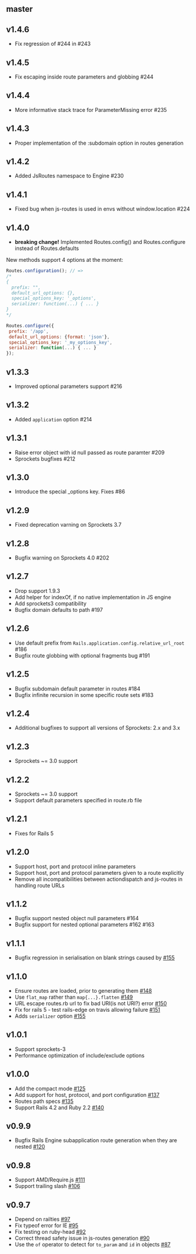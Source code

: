 ## master

## v1.4.6

* Fix regression of #244 in #243

## v1.4.5

* Fix escaping inside route parameters and globbing #244

## v1.4.4

* More informative stack trace for ParameterMissing error #235

## v1.4.3

* Proper implementation of the :subdomain option in routes generation

## v1.4.2

* Added JsRoutes namespace to Engine #230

## v1.4.1

* Fixed bug when js-routes is used in envs without window.location #224


## v1.4.0

* __breaking change!__ Implemented Routes.config() and Routes.configure instead of Routes.defaults

New methods support 4 options at the moment:

``` js
Routes.configuration(); // =>
/*
{
  prefix: "",
  default_url_options: {},
  special_options_key: '_options',
  serializer: function(...) { ... }
}
*/

Routes.configure({
 prefix: '/app',
 default_url_options: {format: 'json'},
 special_options_key: '_my_options_key',
 serializer: function(...) { ... }
});
```

## v1.3.3

* Improved optional parameters support #216

## v1.3.2

* Added `application` option #214

## v1.3.1

* Raise error object with id null passed as route paramter #209
* Sprockets bugfixes #212

## v1.3.0

* Introduce the special _options key. Fixes #86

## v1.2.9

* Fixed deprecation varning on Sprockets 3.7

## v1.2.8

* Bugfix warning on Sprockets 4.0 #202

## v1.2.7

* Drop support 1.9.3
* Add helper for indexOf, if no native implementation in JS engine
* Add sprockets3 compatibility
* Bugfix domain defaults to path #197

## v1.2.6

* Use default prefix from `Rails.application.config.relative_url_root` #186
* Bugfix route globbing with optional fragments bug #191

## v1.2.5

* Bugfix subdomain default parameter in routes #184
* Bugfix infinite recursion in some specific route sets #183

## v1.2.4

* Additional bugfixes to support all versions of Sprockets: 2.x and 3.x

## v1.2.3

* Sprockets ~= 3.0 support

## v1.2.2

* Sprockets ~= 3.0 support
* Support default parameters specified in route.rb file

## v1.2.1

* Fixes for Rails 5

## v1.2.0

* Support host, port and protocol inline parameters
* Support host, port and protocol parameters given to a route explicitly
* Remove all incompatibilities between actiondispatch and js-routes in handling route URLs

## v1.1.2

* Bugfix support nested object null parameters #164
* Bugfix support for nested optional parameters #162 #163

## v1.1.1

* Bugfix regression in serialisation on blank strings caused by [#155](https://github.com/railsware/js-routes/pull/155/files)

## v1.1.0

* Ensure routes are loaded, prior to generating them [#148](https://github.com/railsware/js-routes/pull/148)
* Use `flat_map` rather than `map{...}.flatten` [#149](https://github.com/railsware/js-routes/pull/149)
* URL escape routes.rb url to fix bad URI(is not URI?) error [#150](https://github.com/railsware/js-routes/pull/150)
* Fix for rails 5 - test rails-edge on travis allowing failure [#151](https://github.com/railsware/js-routes/pull/151)
* Adds `serializer` option [#155](https://github.com/railsware/js-routes/pull/155/files)

## v1.0.1

* Support sprockets-3
* Performance optimization of include/exclude options

## v1.0.0

 * Add the compact mode [#125](https://github.com/railsware/js-routes/pull/125)
 * Add support for host, protocol, and port configuration [#137](https://github.com/railsware/js-routes/pull/137)
 * Routes path specs [#135](https://github.com/railsware/js-routes/pull/135)
 * Support Rails 4.2 and Ruby 2.2 [#140](https://github.com/railsware/js-routes/pull/140)

## v0.9.9

* Bugfix Rails Engine subapplication route generation when they are nested [#120](https://github.com/railsware/js-routes/pull/120)

## v0.9.8

* Support AMD/Require.js [#111](https://github.com/railsware/js-routes/pull/111)
* Support trailing slash [#106](https://github.com/railsware/js-routes/pull/106)

## v0.9.7

* Depend on railties [#97](https://github.com/railsware/js-routes/pull/97)
* Fix typeof error for IE [#95](https://github.com/railsware/js-routes/pull/95)
* Fix testing on ruby-head [#92](https://github.com/railsware/js-routes/pull/92)
* Correct thread safety issue in js-routes generation [#90](https://github.com/railsware/js-routes/pull/90)
* Use the `of` operator to detect for `to_param` and `id` in objects [#87](https://github.com/railsware/js-routes/pull/87)
